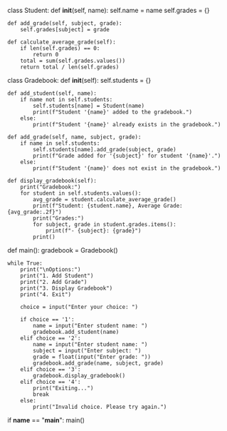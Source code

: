 class Student:
    def __init__(self, name):
        self.name = name
        self.grades = {}

    def add_grade(self, subject, grade):
        self.grades[subject] = grade

    def calculate_average_grade(self):
        if len(self.grades) == 0:
            return 0
        total = sum(self.grades.values())
        return total / len(self.grades)


class Gradebook:
    def __init__(self):
        self.students = {}

    def add_student(self, name):
        if name not in self.students:
            self.students[name] = Student(name)
            print(f"Student '{name}' added to the gradebook.")
        else:
            print(f"Student '{name}' already exists in the gradebook.")

    def add_grade(self, name, subject, grade):
        if name in self.students:
            self.students[name].add_grade(subject, grade)
            print(f"Grade added for '{subject}' for student '{name}'.")
        else:
            print(f"Student '{name}' does not exist in the gradebook.")

    def display_gradebook(self):
        print("Gradebook:")
        for student in self.students.values():
            avg_grade = student.calculate_average_grade()
            print(f"Student: {student.name}, Average Grade: {avg_grade:.2f}")
            print("Grades:")
            for subject, grade in student.grades.items():
                print(f"- {subject}: {grade}")
            print()


def main():
    gradebook = Gradebook()

    while True:
        print("\nOptions:")
        print("1. Add Student")
        print("2. Add Grade")
        print("3. Display Gradebook")
        print("4. Exit")

        choice = input("Enter your choice: ")

        if choice == '1':
            name = input("Enter student name: ")
            gradebook.add_student(name)
        elif choice == '2':
            name = input("Enter student name: ")
            subject = input("Enter subject: ")
            grade = float(input("Enter grade: "))
            gradebook.add_grade(name, subject, grade)
        elif choice == '3':
            gradebook.display_gradebook()
        elif choice == '4':
            print("Exiting...")
            break
        else:
            print("Invalid choice. Please try again.")


if __name__ == "__main__":
    main()
